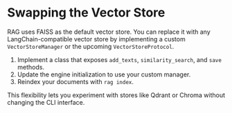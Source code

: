 # Swapping the Vector Store

RAG uses FAISS as the default vector store. You can replace it with any
LangChain-compatible vector store by implementing a custom
`VectorStoreManager` or the upcoming `VectorStoreProtocol`.

1. Implement a class that exposes `add_texts`, `similarity_search`, and
   `save` methods.
2. Update the engine initialization to use your custom manager.
3. Reindex your documents with `rag index`.

This flexibility lets you experiment with stores like Qdrant or Chroma
without changing the CLI interface.
